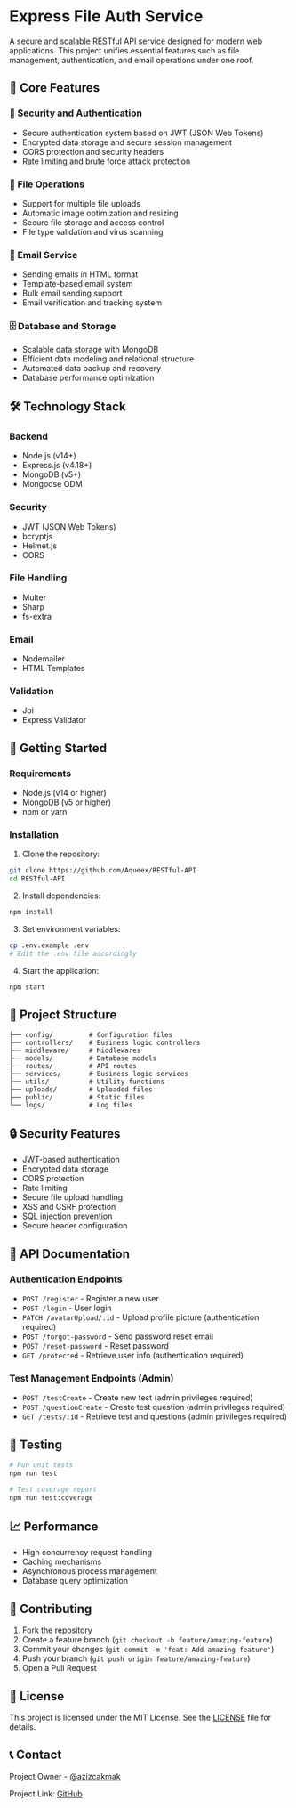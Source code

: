 # Express File Auth Service

A secure and scalable RESTful API service designed for modern web applications. This project unifies essential features such as file management, authentication, and email operations under one roof.

## 🌟 Core Features

### 🔐 Security and Authentication
- Secure authentication system based on JWT (JSON Web Tokens)
- Encrypted data storage and secure session management
- CORS protection and security headers
- Rate limiting and brute force attack protection

### 📁 File Operations
- Support for multiple file uploads
- Automatic image optimization and resizing
- Secure file storage and access control
- File type validation and virus scanning

### 📧 Email Service
- Sending emails in HTML format
- Template-based email system
- Bulk email sending support
- Email verification and tracking system

### 🗄️ Database and Storage
- Scalable data storage with MongoDB
- Efficient data modeling and relational structure
- Automated data backup and recovery
- Database performance optimization

## 🛠️ Technology Stack

### Backend
- Node.js (v14+)
- Express.js (v4.18+)
- MongoDB (v5+)
- Mongoose ODM

### Security
- JWT (JSON Web Tokens)
- bcryptjs
- Helmet.js
- CORS

### File Handling
- Multer
- Sharp
- fs-extra

### Email
- Nodemailer
- HTML Templates

### Validation
- Joi
- Express Validator

## 🚀 Getting Started

### Requirements
- Node.js (v14 or higher)
- MongoDB (v5 or higher)
- npm or yarn

### Installation

1. Clone the repository:
```bash
git clone https://github.com/Aqueex/RESTful-API
cd RESTful-API
```

2. Install dependencies:
```bash
npm install
```

3. Set environment variables:
```bash
cp .env.example .env
# Edit the .env file accordingly
```

4. Start the application:
```bash
npm start
```

## 📁 Project Structure

```
├── config/         # Configuration files
├── controllers/    # Business logic controllers
├── middleware/     # Middlewares
├── models/         # Database models
├── routes/         # API routes
├── services/       # Business logic services
├── utils/          # Utility functions
├── uploads/        # Uploaded files
├── public/         # Static files
└── logs/           # Log files
```

## 🔒 Security Features

- JWT-based authentication
- Encrypted data storage
- CORS protection
- Rate limiting
- Secure file upload handling
- XSS and CSRF protection
- SQL injection prevention
- Secure header configuration

## 📝 API Documentation

### Authentication Endpoints
- `POST /register` - Register a new user
- `POST /login` - User login
- `PATCH /avatarUpload/:id` - Upload profile picture (authentication required)
- `POST /forgot-password` - Send password reset email
- `POST /reset-password` - Reset password
- `GET /protected` - Retrieve user info (authentication required)

### Test Management Endpoints (Admin)
- `POST /testCreate` - Create new test (admin privileges required)
- `POST /questionCreate` - Create test question (admin privileges required)
- `GET /tests/:id` - Retrieve test and questions (admin privileges required)

## 🧪 Testing

```bash
# Run unit tests
npm run test

# Test coverage report
npm run test:coverage
```

## 📈 Performance

- High concurrency request handling
- Caching mechanisms
- Asynchronous process management
- Database query optimization

## 🤝 Contributing

1. Fork the repository  
2. Create a feature branch (`git checkout -b feature/amazing-feature`)  
3. Commit your changes (`git commit -m 'feat: Add amazing feature'`)  
4. Push your branch (`git push origin feature/amazing-feature`)  
5. Open a Pull Request

## 📄 License

This project is licensed under the MIT License. See the [LICENSE](LICENSE) file for details.

## 📞 Contact

Project Owner - [@azizcakmak](https://www.linkedin.com/in/azizcakmak/)

Project Link: [GitHub](https://github.com/Aqueex/RESTful-API)
